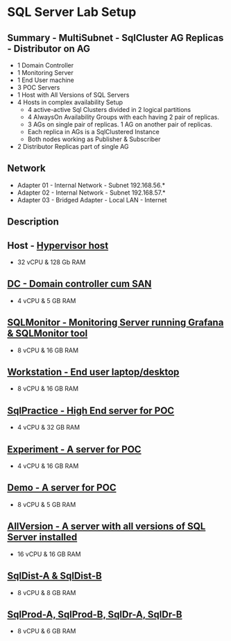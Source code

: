 # SQL Server Lab Setup

## Summary - MultiSubnet - SqlCluster AG Replicas - Distributor on AG
- 1 Domain Controller
- 1 Monitoring Server
- 1 End User machine
- 3 POC Servers
- 1 Host with All Versions of SQL Servers
- 4 Hosts in complex availability Setup
  - 4 active-active Sql Clusters divided in 2 logical partitions
  - 4 AlwaysOn Availability Groups with each having 2 pair of replicas.
  - 3 AGs on single pair of replicas. 1 AG on another pair of replicas.
  - Each replica in AGs is a SqlClustered Instance
  - Both nodes working as Publisher & Subscriber
- 2 Distributor Replicas part of single AG

## Network
- Adapter 01 - Internal Network - Subnet 192.168.56.*
- Adapter 02 - Internal Network - Subnet 192.168.57.*
- Adapter 03 - Bridged Adapter - Local LAN - Internet

## Description



## Host - [Hypervisor host](lab-machines/hypervisor.ipynb)
- 32 vCPU & 128 Gb RAM
## [DC - Domain controller cum SAN](lab-machines/dc.ipynb)
- 4 vCPU & 5 GB RAM
## [SQLMonitor - Monitoring Server running Grafana & SQLMonitor tool](lab-machines/sqlmonitor.ipynb)
- 8 vCPU & 16 GB RAM
## [Workstation - End user laptop/desktop](lab-machines/workstation.ipynb)
- 8 vCPU & 16 GB RAM
## [SqlPractice - High End server for POC](lab-machines/sqlpractice.ipynb)
- 4 vCPU & 32 GB RAM
## [Experiment - A server for POC](lab-machines/experiment.ipynb)
- 4 vCPU & 16 GB RAM
## [Demo - A server for POC](lab-machines/demo.ipynb)
- 8 vCPU & 5 GB RAM
## [AllVersion - A server with all versions of SQL Server installed](lab-machines/allversion.ipynb)
- 16 vCPU & 16 GB RAM
## [SqlDist-A & SqlDist-B](lab-machines/distributor.ipynb)
- 8 vCPU & 8 GB RAM
## [SqlProd-A, SqlProd-B, SqlDr-A, SqlDr-B](lab-machines/sqlcluster-ag.ipynb)
- 8 vCPU & 6 GB RAM

